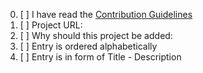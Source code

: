 <!-- Please fill out the following form: -->

0. [ ] I have read the [Contribution Guidelines](contributing.md)
1. [ ] Project URL:
2. [ ] Why should this project be added:
3. [ ] Entry is ordered alphabetically
4. [ ] Entry is in form of Title - Description
